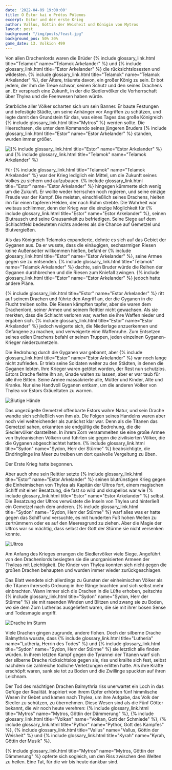 ```yaml
---
date: '2022-04-09 19:00:00'
title: O Éstor kai o Prótos Pólemos
excerpt: Estor und der erste Krieg
author: Vallus, Göttin der Weisheit und Königin von Mytros
layout: post
background: "/img/posts/feast.jpg"
background_pos: 50% 30%
game_date: 13. Volkion 499
---
```


Von allen Drachenlords waren die Brüder {% include glossary_link.html title="Telamok" name="Telamok Arkelander" %} und {% include glossary_link.html title="Estor Arkelander" %} die
rücksichtslosesten und wildesten. {% include glossary_link.html title="Telamok" name="Telamok Arkelander" %}, der Ältere, träumte davon, ein großer
König zu sein. Er bot jedem, der ihm die Treue schwor, seinen Schutz und den
seines Drachens an. Er versprach eine Zukunft, in der die Siedlervölker die
Vorherrschaft über Thylea und die Feenwesen haben würde.

Sterbliche aller Völker scharten sich um sein Banner. Er baute Festungen und
befestigte Städte, um seine Anhänger vor Angriffen zu schützen, und legte damit
den Grundstein für das, was eines Tages das große Königreich {% include glossary_link.html title="Mytros" %} werden
sollte. Die Heerscharen, die unter dem Kommando seines jüngeren Bruders {% include glossary_link.html title="Estor" name="Estor Arkelander" %}
standen, wurden immer größer.

![{% include glossary_link.html title="Estor" name="Estor Arkelander" %} und {% include glossary_link.html title="Telamok" name="Telamok Arkelander" %}](/img/posts/estor_telamok.jpg)

Für {% include glossary_link.html title="Telamok" name="Telamok Arkelander" %} war der Krieg lediglich ein Mittel, um die Zukunft seines Volkes zu
sichern und aufzubauen. {% include glossary_link.html title="Estor" name="Estor Arkelander" %} hingegen kümmerte sich wenig um die Zukunft. Er
wollte weder herrschen noch regieren, und seine einzige Freude war der Kampf.
Die meisten, einschließlich seines Drachens, hielten ihn für einen tapferen
Helden, der nach Ruhm strebte. Die Wahrheit war weitaus schlimmer, denn der
Krieg war die einzige Möglichkeit für {% include glossary_link.html title="Estor" name="Estor Arkelander" %}, seinen Blutrausch und seine
Grausamkeit zu befriedigen. Seine Siege auf dem Schlachtfeld bedeuteten nichts
anderes als die Chance auf Gemetzel und Blutvergießen.

Als das Königreich Telamoks expandierte, dehnte es sich auf das Gebiet der
Gyganen aus. Da er wusste, dass die einäugigen, sechsarmigen Riesen keine
Außenseiter willkommen hießen, befahl er {% include glossary_link.html title="Estor" name="Estor Arkelander" %}, seine Armee gegen sie zu
entsenden. {% include glossary_link.html title="Telamok" name="Telamok Arkelander" %} dachte, sein Bruder würde die Reihen der Gyganen durchbrechen
und die Riesen zum Kniefall zwingen. {% include glossary_link.html title="Estor" name="Estor Arkelander" %} jedoch hatte andere Pläne.

{% include glossary_link.html title="Estor" name="Estor Arkelander" %} ritt auf seinem Drachen und führte den Angriff an, der die Gyganen in die
Flucht treiben sollte. Die Riesen kämpften tapfer, aber sie waren dem
Drachenlord, seiner Armee und seinem Reittier nicht gewachsen. Als sie merkten,
dass die Schlacht verloren war, warfen sie ihre Waffen nieder und ergaben sich.
{% include glossary_link.html title="Estor" name="Estor Arkelander" %} jedoch weigerte sich, die Niederlage anzuerkennen und Gefangene zu machen,
und verweigerte eine Waffenruhe. Zum Entsetzen seines edlen Drachens befahl er
seinen Truppen, jeden einzelnen Gyganen-Krieger niederzumetzeln.

Die Bedrohung durch die Gyganen war gebannt, aber {% include glossary_link.html title="Estor" name="Estor Arkelander" %} war noch lange nicht
zufrieden. Er trieb seine Soldaten weiter zu den Städten, in denen die Gyganen
lebten. Ihre Krieger waren getötet worden, der Rest nun schutzlos. Estors Drache
flehte ihn an, Gnade walten zu lassen, aber er war taub für alle ihre Bitten.
Seine Armee massakrierte alle, Mütter und Kinder, Alte und Kranke. Nur eine Handvoll
Gyganen entkam, um die anderen Völker von Thylea vor Estors Gräueltaten zu warnen.

![Blutige Hände](/img/posts/blood_hands.jpg)

Das ungezügelte Gemetzel offenbarte Estors wahre Natur, und sein Drache wandte
sich schließlich von ihm ab. Die Folgen seines Handelns waren aber noch viel
weitreichender als zunächst klar war. Denn als die Titanen das Gemetzel sahen,
erkannten sie endgültig die Bedrohung, die die Siedlervölker darstellten. In
ihrem Zorn versammelten sie eine große Armee von thyleanischen Völkern und
führten sie gegen die zivilisierten Völker, die die Gyganen abgeschlachtet
hatten. {% include glossary_link.html title="Sydon" name="Sydon, Herr der Stürme" %} beabsichtigte, die Eindringlinge ins Meer zu treiben um dort
qualvolle Vergeltung zu üben.

Der Erste Krieg hatte begonnen.

Aber auch ohne sein Reittier setzte {% include glossary_link.html title="Estor" name="Estor Arkelander" %} seinen blutrünstigen Krieg gegen die
Einheimischen von Thylea als Kapitän der Ultros fort, einem magischen Schiff
mit einer Besatzung, die fast so wild und skrupellos war wie {% include glossary_link.html title="Estor" name="Estor Arkelander" %} selbst. Die
Besatzung der Ultros verwüstete die Inseln von Thylea und hinterließ ein
Gemetzel nach dem anderen. {% include glossary_link.html title="Sydon" name="Sydon, Herr der Stürme" %} warf alles was er hatte gegen das Schiff und
versuchte, es mit hunderten Fuß hohen Wellen zu zertrümmern oder es auf den
Meeresgrund zu ziehen. Aber die Magie der Ultros war so mächtig, dass selbst der
Gott der Stürme sie nicht versenken konnte.

![Ultros](/img/posts/greek_ship.jpg)

Am Anfang des Krieges errangen die Siedlervölker viele Siege. Angeführt von den
Drachenlords besiegten sie die unorganisierten Armeen der Thyleas mit
Leichtigkeit. Die Kinder von Thylea konnten sich nicht gegen die großen Drachen
behaupten und wurden immer wieder zurückgeschlagen.

Das Blatt wendete sich allerdings zu Gunsten der einheimischen Völker als die
Titanen ihrerseits Ordnung in ihre Ränge brachten und sich selbst mehr
einbrachten. Wann immer sich die Drachen in die Lüfte erhoben, peitschte {% include glossary_link.html title="Sydon" name="Sydon, Herr der Stürme" %}
sie mit rasenden Winden und Blitzen und zwang sie zu Boden, wo sie dem Zorn
Lutherias ausgeliefert waren, die sie mit ihrer bösen Sense und Todesmagie
angriff.

![Drache im Sturm](/img/posts/dragon_storm.jpg)

Viele Drachen gingen zugrunde, andere flohen. Doch der silberne Drache
Balmythria wusste, dass {% include glossary_link.html title="Lutheria" name="Lutheria, Herrin des Todes" %} und {% include glossary_link.html title="Sydon" name="Sydon, Herr der Stürme" %} sie letztlich alle finden würden. In
ihrem letzten Kampf gegen die Tyrannei der Titanen warf sich der silberne Drache
rücksichtslos gegen sie, riss und krallte sich fest, selbst nachdem sie
zahlreiche tödliche Verletzungen erlitten hatte. Als ihre Kräfte erschöpft
waren, sank sie tot zu Boden und die Zwillinge spuckten auf ihren Leichnam.

Der Tod des mächtigen Drachen Balmythria riss unerwartet ein Loch in das Gefüge
der Realität. Inspiriert von ihrem Opfer erhörten fünf himmlische Wesen ihr
Gebet und kamen nach Thylea, um ihre Aufgabe, das Volk der Siedler zu schützen,
zu übernehmen. Diese Wesen sind als die Fünf Götter bekannt, die wir noch heute
verehren: {% include glossary_link.html title="Mytros" name="Mytros, Göttin der Dämmerung" %}, {% include glossary_link.html title="Volkan" name="Volkan, Gott der Schmiede" %}, {% include glossary_link.html title="Pythor" name="Pythor, Gott des Kampfes" %}, {% include glossary_link.html title="Vallus" name="Vallus, Göttin der Weisheit" %} und {% include glossary_link.html title="Kyrah" name="Kyrah, Göttin der Musik" %}.

{% include glossary_link.html title="Mytros" name="Mytros, Göttin der Dämmerung" %}
opferte sich sogleich, um den Riss zwischen den Welten zu heilen. Eine Tat,
für die wir bis heute dankbar sind.
